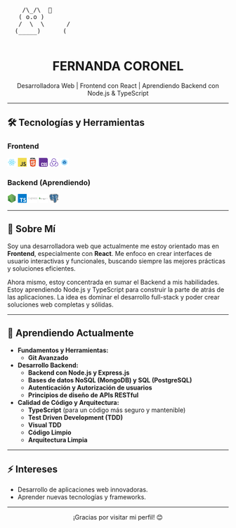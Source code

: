 <p align="center">
<pre>
    /\_/\  💖
   ( o.o )
   /  \  \      / 
  (_____)      (
  </pre>
  <h1 align="center">FERNANDA CORONEL</h1>
  <p align="center">Desarrolladora Web | Frontend con React | Aprendiendo Backend con Node.js & TypeScript</p>
</p>

---

## 🛠️ Tecnologías y Herramientas

### Frontend
<code><img height="20" src="https://raw.githubusercontent.com/github/explore/80688e429a7d4ef2fca1e82350fe8e3517d3494d/topics/react/react.png"></code>
<code><img height="20" src="https://raw.githubusercontent.com/github/explore/80688e429a7d4ef2fca1e82350fe8e3517d3494d/topics/javascript/javascript.png"></code>
<code><img height="20" src="https://raw.githubusercontent.com/github/explore/80688e429a7d4ef2fca1e82350fe8e3517d3494d/topics/html/html.png"></code>
<code><img height="20" src="https://raw.githubusercontent.com/github/explore/80688e429a7d4ef2fca1e82350fe8e3517d3494d/topics/css/css.png"></code>
<code><img height="20" src="https://raw.githubusercontent.com/github/explore/80688e429a7d4ef2fca1e82350fe8e3517d3494d/topics/redux/redux.png"></code>
<code><img height="20" src="https://raw.githubusercontent.com/github/explore/80688e429a7d4ef2fca1e82350fe8e3517d3494d/topics/webpack/webpack.png"></code>


### Backend (Aprendiendo)
<code><img height="20" src="https://raw.githubusercontent.com/github/explore/80688e429a7d4ef2fca1e82350fe8e3517d3494d/topics/nodejs/nodejs.png"></code>
<code><img height="20" src="https://raw.githubusercontent.com/github/explore/80688e429a7d4ef2fca1e82350fe8e3517d3494d/topics/typescript/typescript.png"></code>
<code><img height="20" src="https://raw.githubusercontent.com/github/explore/80688e429a7d4ef2fca1e82350fe8e3517d3494d/topics/express/express.png"></code>
<code><img height="20" src="https://raw.githubusercontent.com/github/explore/80688e429a7d4ef2fca1e82350fe8e3517d3494d/topics/mongodb/mongodb.png"></code>
<code><img height="20" src="https://raw.githubusercontent.com/github/explore/80688e429a7d4ef2fca1e82350fe8e3517d3494d/topics/postgresql/postgresql.png"></code>

---

## 🔭 Sobre Mí

Soy una desarrolladora web que actualmente me estoy orientado mas  en **Frontend**, especialmente con **React**. Me enfoco en crear interfaces de usuario interactivas y funcionales, buscando siempre las mejores prácticas y soluciones eficientes.

Ahora mismo, estoy concentrada en sumar el Backend a mis habilidades. Estoy aprendiendo Node.js y TypeScript para construir la parte de atrás de las aplicaciones. La idea es dominar el desarrollo full-stack y poder crear soluciones web completas y sólidas.

---

## 🌱 Aprendiendo Actualmente

* **Fundamentos y Herramientas:**
    * **Git Avanzado**
* **Desarrollo Backend:**
    * **Backend con Node.js y Express.js**
    * **Bases de datos NoSQL (MongoDB) y SQL (PostgreSQL)**
    * **Autenticación y Autorización de usuarios**
    * **Principios de diseño de APIs RESTful**
* **Calidad de Código y Arquitectura:**
    * **TypeScript** (para un código más seguro y mantenible)
    * **Test Driven Development (TDD)**
    * **Visual TDD**
    * **Código Limpio**
    * **Arquitectura Limpia**

---

## ⚡ Intereses

* Desarrollo de aplicaciones web innovadoras.
* Aprender nuevas tecnologías y frameworks.
---


<p align="center">¡Gracias por visitar mi perfil! 😊</p>
